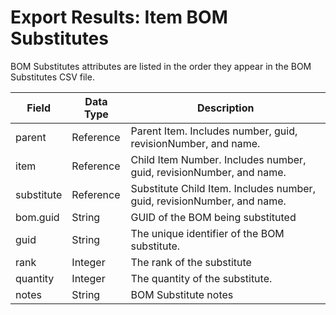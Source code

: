 # Export Results: Item BOM Substitutes
BOM Substitutes attributes are listed in the order they appear in the BOM Substitutes CSV file.


| Field | Data Type | Description |
|  --- |  --- |  --- | 
| parent | Reference | Parent Item. Includes number, guid, revisionNumber, and name. |
| item | Reference | Child Item Number. Includes number, guid, revisionNumber, and name. |
| substitute | Reference | Substitute Child Item. Includes number, guid, revisionNumber, and name. |
| bom.guid | String | GUID of the BOM being substituted |
| guid | String | The unique identifier of the BOM substitute. |
| rank | Integer | The rank of the substitute |
| quantity | Integer | The quantity of the substitute. |
| notes | String | BOM Substitute notes |

